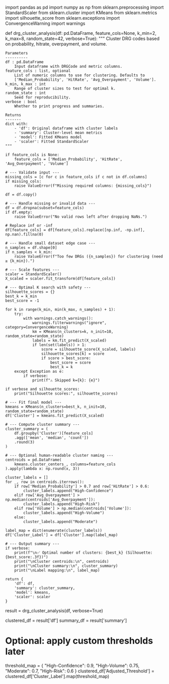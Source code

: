 import pandas as pd
import numpy as np
from sklearn.preprocessing import StandardScaler
from sklearn.cluster import KMeans
from sklearn.metrics import silhouette_score
from sklearn.exceptions import ConvergenceWarning
import warnings

def drg_cluster_analysis(df: pd.DataFrame,
                         feature_cols=None,
                         k_min=2,
                         k_max=8,
                         random_state=42,
                         verbose=True):
    """
    Cluster DRG codes based on probability, hitrate, overpayment, and volume.
    
    Parameters
    ----------
    df : pd.DataFrame
        Input dataframe with DRGCode and metric columns.
    feature_cols : list, optional
        List of numeric columns to use for clustering. Defaults to
        ['Median_Probability', 'HitRate', 'Avg_Overpayment', 'Volume'].
    k_min, k_max : int
        Range of cluster sizes to test for optimal k.
    random_state : int
        Seed for reproducibility.
    verbose : bool
        Whether to print progress and summaries.

    Returns
    -------
    dict with:
        - 'df': Original dataframe with cluster labels
        - 'summary': Cluster-level mean metrics
        - 'model': Fitted KMeans model
        - 'scaler': Fitted StandardScaler
    """

    if feature_cols is None:
        feature_cols = ['Median_Probability', 'HitRate', 'Avg_Overpayment', 'Volume']

    # --- Validate input ---
    missing_cols = [c for c in feature_cols if c not in df.columns]
    if missing_cols:
        raise ValueError(f"Missing required columns: {missing_cols}")

    df = df.copy()

    # --- Handle missing or invalid data ---
    df = df.dropna(subset=feature_cols)
    if df.empty:
        raise ValueError("No valid rows left after dropping NaNs.")

    # Replace inf or -inf
    df[feature_cols] = df[feature_cols].replace([np.inf, -np.inf], np.nan).fillna(0)

    # --- Handle small dataset edge case ---
    n_samples = df.shape[0]
    if n_samples < k_min:
        raise ValueError(f"Too few DRGs ({n_samples}) for clustering (need ≥ {k_min}).")

    # --- Scale features ---
    scaler = StandardScaler()
    X_scaled = scaler.fit_transform(df[feature_cols])

    # --- Optimal K search with safety ---
    silhouette_scores = {}
    best_k = k_min
    best_score = -1

    for k in range(k_min, min(k_max, n_samples) + 1):
        try:
            with warnings.catch_warnings():
                warnings.filterwarnings("ignore", category=ConvergenceWarning)
                km = KMeans(n_clusters=k, n_init=10, random_state=random_state)
                labels = km.fit_predict(X_scaled)
                if len(set(labels)) > 1:
                    score = silhouette_score(X_scaled, labels)
                    silhouette_scores[k] = score
                    if score > best_score:
                        best_score = score
                        best_k = k
        except Exception as e:
            if verbose:
                print(f"⚠️ Skipped k={k}: {e}")

    if verbose and silhouette_scores:
        print("Silhouette scores:", silhouette_scores)

    # --- Fit final model ---
    kmeans = KMeans(n_clusters=best_k, n_init=10, random_state=random_state)
    df['Cluster'] = kmeans.fit_predict(X_scaled)

    # --- Compute cluster summary ---
    cluster_summary = (
        df.groupby('Cluster')[feature_cols]
        .agg(['mean', 'median', 'count'])
        .round(3)
    )

    # --- Optional human-readable cluster naming ---
    centroids = pd.DataFrame(
        kmeans.cluster_centers_, columns=feature_cols
    ).apply(lambda x: np.round(x, 3))

    cluster_labels = []
    for _, row in centroids.iterrows():
        if row['Median_Probability'] > 0.7 and row['HitRate'] > 0.6:
            cluster_labels.append("High-Confidence")
        elif row['Avg_Overpayment'] > np.median(centroids['Avg_Overpayment']):
            cluster_labels.append("High-Risk")
        elif row['Volume'] > np.median(centroids['Volume']):
            cluster_labels.append("High-Volume")
        else:
            cluster_labels.append("Moderate")

    label_map = dict(enumerate(cluster_labels))
    df['Cluster_Label'] = df['Cluster'].map(label_map)

    # --- Output summary ---
    if verbose:
        print(f"\n✅ Optimal number of clusters: {best_k} (Silhouette: {best_score:.3f})")
        print("\nCluster centroids:\n", centroids)
        print("\nCluster summary:\n", cluster_summary)
        print("\nLabel mapping:\n", label_map)

    return {
        'df': df,
        'summary': cluster_summary,
        'model': kmeans,
        'scaler': scaler
    }

result = drg_cluster_analysis(df, verbose=True)

clustered_df = result['df']
summary_df = result['summary']

# Optional: apply custom thresholds later
threshold_map = {
    "High-Confidence": 0.9,
    "High-Volume": 0.75,
    "Moderate": 0.7,
    "High-Risk": 0.6
}
clustered_df['Adjusted_Threshold'] = clustered_df['Cluster_Label'].map(threshold_map)
